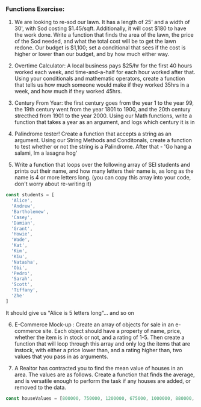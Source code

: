 ### Functions Exercise:



1. We are looking to re-sod our lawn. It has a length of 25' and a width of 30', with Sod costing $1.45/sqft. Additionally, it will cost $180 to have the work done.  Write a function that finds the area of the lawn, the price of the Sod needed, and what the total cost will be to get the lawn redone. Our budget is $1,100;  set a conditional that sees if the cost is higher or lower than our budget, and by how much either way.

2. Overtime Calculator: A local business pays $25/hr for the first 40 hours worked each week, and time-and-a-half for each hour worked after that. Using your conditionals and mathematic operators, create a function that tells us how much someone would make if they worked 35hrs in a week, and how much if they worked 45hrs. 


3. Century From Year: the first century goes from the year 1 to the year 99, the 19th century went from the year 1801 to 1900, and the 20th century strecthed from 1901 to the year 2000. Using our Math functions, write a function that takes a year as an argument, and logs which century it is in


4. Palindrome tester! Create a function that accepts a string as an argument. Using our String Methods and Conditonals, create a function to test whether or not the string is a Palindrome. After that - 'Go hang a salami, Im a lasagna hog'

5.  Write a function that loops over the following array of SEI students and prints out their name, and how many letters their name is, as long as the name is 4 or more letters long.  (you can copy this array into your code, don't worry about re-writing it)

```js
const students = [
  'Alice',
  'Andrew',
  'Bartholemew',
  'Casey',
  'Damian',
  'Grant',
  'Howie',
  'Wade',
  'Kat',
  'Kim',
  'Kiu',
  'Natasha',
  'Obi',
  'Pedro',
  'Sarah',
  'Scott',
  'Tiffany',
  'Zhe'
]
```

It should give us "Alice is 5 letters long"... and so on


6. E-Commerce Mock-up : Create an array of objects for sale in an e-commerce site. Each object should have a property of name, price, whether the item is in stock or not, and a rating of 1-5. Then create a function that will loop through this array and only log the items that are instock, with either a price lower than, and a rating higher than, two values that you pass in as arguments. 


7. A Realtor has contracted you to find the mean value of houses in an area. The values are as follows. Create a function that finds the average, and is versatile enough to perform the task if any houses are added, or removed to the data.

```js
const houseValues = [800000, 750000, 1200000, 675000, 1000000, 880000, 1300500, 975000, 780000, 1305000, 9000000]
```
